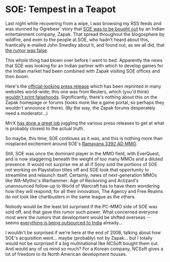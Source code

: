 # SOE: Tempest in a Teapot

Last night while recovering from a wipe, I was browsing my RSS feeds and was stunned by Ogrebear' story that [SOE was to be bought out](http://ogrebear.com/?p=325) by an Indian entertainment company, Zapak. That spread throughout the blogosphere by wildfire, and even to the people at SOE, who hadn't heard about this, frantically e-mailed John Smedley about it, and found out, as we all did, that [the rumor was false](http://www.massively.com/2007/12/23/john-smedley-sony-online-is-not-getting-purchased-by-zapak/).

This whole thing had blown over before I went to bed. Apparently the news that SOE was looking for an Indian partner with which to develop games for the Indian market had been combined with Zapak visiting SOE offices and then *boom*. 

Here's the [official-looking press release](http://www.reuters.com/article/mergersNews/idUSBOM22006020071223) which has been reprinted in many websites world-wide; this one was from Reuters, which (you'd think) [wouldn't print falsehoods](http://www.ynetnews.com/articles/0,7340,L-3286966,00.html). Significantly, there's nothing about this on the Zapak homepage or forums (looks more like a game portal, so perhaps they wouldn't announce it there). (By the way, the Zapak forums desperately need a moderator...)

MrrX [has done a great job](http://mrrx.wordpress.com/2007/12/22/the-most-amazing-story-in-mmo-history-except-its-false/) juggling the various press releases to get at what is probably closest to the actual truth.

So maybe, this time, SOE continues as it was, and this is nothing more than misplaced excitement around SOE's [Ramayana 3392 AD MMO](http://www.joystiq.com/2007/08/09/soe-announces-ramayan-3392-a-d-mmo/).

Still, SOE was once the dominant player in the MMO field, with EverQuest, and is now staggering beneath the weight of too many MMOs and a diluted presence. It would not surprise me at all if Sony sold the portions of SOE not working on Playstation titles off and SOE took that opportunity to streamline and relaunch itself. Certainly, news of next-generation MMOs like WA-Mythic's Warhammer: Age of Reckoning and Actizard's unannounced follow-up to World of Warcraft has to have them wondering how they will respond; for all their innovation, The Agency and Free Realms do not look like chartbusters in the same league as the others.

Nobody would be the least bit surprised if the PC-MMO side of SOE was sold off, and that gave this rumor such power. What concerned everyone most were the rumors that development would be shifted overseas -- seems [everything is being outsourced to India](http://rogerebert.suntimes.com/apps/pbcs.dll/article?AID=/20060119/REVIEWS/60110006) already...

I wouldn't be surprised if we're here at the end of 2008, talking about how SOE's acquisition went... maybe (probably) not by Zapak... but I totally would not be surprised if a big multinational like NCSoft bought them out. And would any of us mind so much? For a Korean company, NCSoft gives a lot of freedom to its North American development houses.

